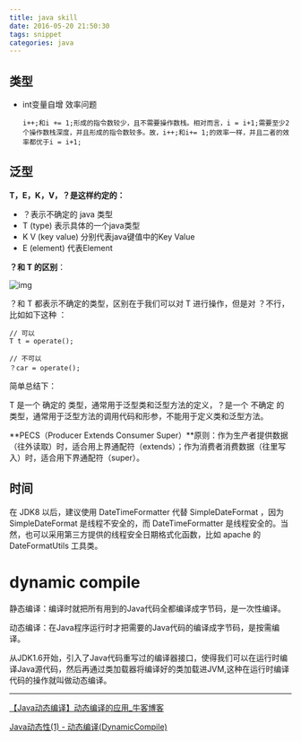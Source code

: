 ```yaml
---
title: java skill
date: 2016-05-20 21:50:30
tags: snippet
categories: java
---
```


## 类型

- int变量自增 效率问题 

  ```
  i++;和i += 1;形成的指令数较少，且不需要操作数栈。相对而言，i = i+1;需要至少2个操作数栈深度，并且形成的指令数较多。故，i++;和i+= 1;的效率一样，并且二者的效率都优于i = i+1;
  ```

## 泛型

**T，E，K，V，？是这样约定的：**

- ？表示不确定的 java 类型
- T (type) 表示具体的一个java类型
- K V (key value) 分别代表java键值中的Key Value
- E (element) 代表Element

**？和 T 的区别**：

![img](https://mmbiz.qpic.cn/mmbiz/knmrNHnmCLFRVA73vYfkqVGfia90X5nyEsksfM8Vz6btFZCRd3PCSJC1XkZhaJ0ufxcoohxAdr8X1tykU9CZPUQ/640?wx_fmt=other&tp=webp&wxfrom=5&wx_lazy=1&wx_co=1)

？和 T 都表示不确定的类型，区别在于我们可以对 T 进行操作，但是对 ？不行，比如如下这种 ：

```
// 可以
T t = operate();

// 不可以
？car = operate();
```

简单总结下：

T 是一个 确定的 类型，通常用于泛型类和泛型方法的定义，？是一个 不确定 的类型，通常用于泛型方法的调用代码和形参，不能用于定义类和泛型方法。

**PECS（Producer Extends Consumer Super）**原则：作为生产者提供数据（往外读取）时，适合用上界通配符（extends）；作为消费者消费数据（往里写入）时，适合用下界通配符（super）。

## 时间

在 JDK8 以后，建议使用 DateTimeFormatter 代替 SimpleDateFormat ，因为 SimpleDateFormat 是线程不安全的，而 DateTimeFormatter 是线程安全的。当然，也可以采用第三方提供的线程安全日期格式化函数，比如 apache 的 DateFormatUtils 工具类。

# dynamic compile

静态编译：编译时就把所有用到的Java代码全都编译成字节码，是一次性编译。

动态编译：在Java程序运行时才把需要的Java代码的编译成字节码，是按需编译。

从JDK1.6开始，引入了Java代码重写过的编译器接口，使得我们可以在运行时编译Java源代码，然后再通过类加载器将编译好的类加载进JVM,这种在运行时编译代码的操作就叫做动态编译。

---

[【Java动态编译】动态编译的应用_牛客博客](https://blog.nowcoder.net/n/d2a7554ea2ec4e4b978cf4a74c3c41b2)

[Java动态性(1) - 动态编译(DynamicCompile)](https://segmentfault.com/a/1190000016842546)

